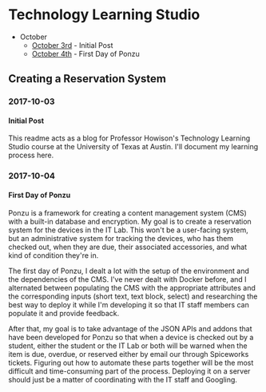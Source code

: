 # Technology Learning Studio

* October
	* [October 3rd](#2017-10-03) - Initial Post
	* [October 4th](#2017-10-04) - First Day of Ponzu
 
## Creating a Reservation System

### 2017-10-03

#### Initial Post

This readme acts as a blog for Professor Howison's Technology Learning Studio course at the University of Texas at Austin. I'll document my learning process here.

### 2017-10-04 

#### First Day of Ponzu

Ponzu is a framework for creating a content management system (CMS) with a built-in database and encryption. My goal is to create a reservation system for the devices in the IT Lab. This won't be a user-facing system, but an administrative system for tracking the devices, who has them checked out, when they are due, their associated accessories, and what kind of condition they're in.

The first day of Ponzu, I dealt a lot with the setup of the environment and the dependencies of the CMS. I've never dealt with Docker before, and I alternated between populating the CMS with the appropriate attributes and the corresponding inputs (short text, text block, select) and researching the best way to deploy it while I'm developing it so that IT staff members can populate it and provide feedback.

After that, my goal is to take advantage of the JSON APIs and addons that have been developed for Ponzu so that when a device is checked out by a student, either the student or the IT Lab or both will be warned when the item is due, overdue, or reserved either by email our through Spiceworks tickets. Figuring out how to automate these parts together will be the most difficult and time-consuming part of the process. Deploying it on a server should just be a matter of coordinating with the IT staff and Googling.
